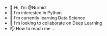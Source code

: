 - 👋 Hi, I’m @Nurhid
- 👀 I’m interested in Python
- 🌱 I’m currently learning Data Science
- 💞️ I’m looking to collaborate on Deep Learning
- 📫 How to reach me ...

<!---
Nurhid/Nurhid is a ✨ special ✨ repository because its `README.md` (this file) appears on your GitHub profile.
You can click the Preview link to take a look at your changes.
--->
